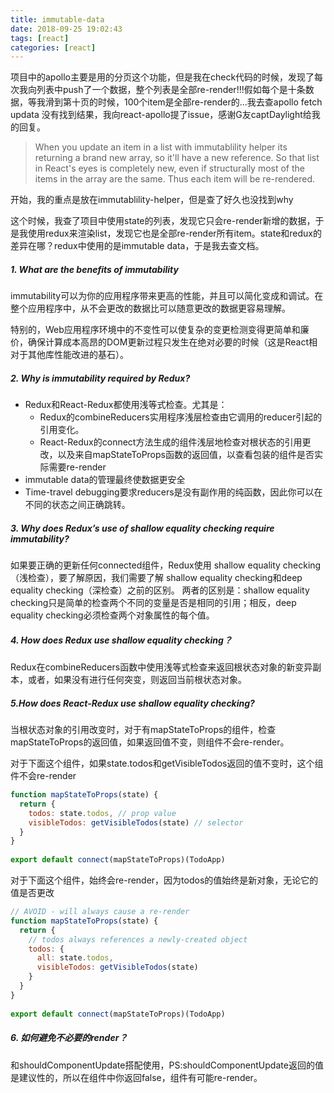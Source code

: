 ```yaml
---
title: immutable-data
date: 2018-09-25 19:02:43
tags: [react]
categories: [react]
---
```


项目中的apollo主要是用的分页这个功能，但是我在check代码的时候，发现了每次我向列表中push了一个数据，整个列表是全部re-render!!!假如每个是十条数据，等我滑到第十页的时候，100个item是全部re-render的...我去查apollo fetch updata 没有找到结果，我向react-apollo提了issue，感谢G友captDaylight给我的回复。

>When you update an item in a list with immutablility helper its returning a brand new array, so it'll have a new reference. So that list in React's eyes is completely new, even if structurally most of the items in the array are the same. Thus each item will be re-rendered.

开始，我的重点是放在immutablility-helper，但是查了好久也没找到why

这个时候，我查了项目中使用state的列表，发现它只会re-render新增的数据，于是我使用redux来渲染list，发现它也是全部re-render所有item。state和redux的差异在哪？redux中使用的是immutable data，于是我去查文档。

##### 1. What are the benefits of immutability
immutability可以为你的应用程序带来更高的性能，并且可以简化变成和调试。在整个应用程序中，从不会更改的数据比可以随意更改的数据更容易理解。

特别的，Web应用程序环境中的不变性可以使复杂的变更检测变得更简单和廉价，确保计算成本高昂的DOM更新过程只发生在绝对必要的时候（这是React相对于其他库性能改进的基石）。

##### 2. Why is immutability required by Redux?
* Redux和React-Redux都使用浅等式检查。尤其是：
  + Redux的combineReducers实用程序浅层检查由它调用的reducer引起的引用变化。
  + React-Redux的connect方法生成的组件浅层地检查对根状态的引用更改，以及来自mapStateToProps函数的返回值，以查看包装的组件是否实际需要re-render
* immutable data的管理最终使数据更安全
* Time-travel debugging要求reducers是没有副作用的纯函数，因此你可以在不同的状态之间正确跳转。

##### 3. Why does Redux’s use of shallow equality checking require immutability?
如果要正确的更新任何connected组件，Redux使用 shallow equality checking（浅检查），要了解原因，我们需要了解 shallow equality checking和deep equality checking（深检查）之前的区别。
两者的区别是：shallow equality checking只是简单的检查两个不同的变量是否是相同的引用；相反，deep equality checking必须检查两个对象属性的每个值。

##### 4. How does Redux use shallow equality checking？
Redux在combineReducers函数中使用浅等式检查来返回根状态对象的新变异副本，或者，如果没有进行任何突变，则返回当前根状态对象。

##### 5.How does React-Redux use shallow equality checking?
当根状态对象的引用改变时，对于有mapStateToProps的组件，检查mapStateToProps的返回值，如果返回值不变，则组件不会re-render。

对于下面这个组件，如果state.todos和getVisibleTodos返回的值不变时，这个组件不会re-render
```js
function mapStateToProps(state) {
  return {
    todos: state.todos, // prop value
    visibleTodos: getVisibleTodos(state) // selector
  }
}
​
export default connect(mapStateToProps)(TodoApp)
```

对于下面这个组件，始终会re-render，因为todos的值始终是新对象，无论它的值是否更改
```js
// AVOID - will always cause a re-render
function mapStateToProps(state) {
  return {
    // todos always references a newly-created object
    todos: {
      all: state.todos,
      visibleTodos: getVisibleTodos(state)
    }
  }
}
​
export default connect(mapStateToProps)(TodoApp)
```

##### 6. 如何避免不必要的render？
和shouldComponentUpdate搭配使用，PS:shouldComponentUpdate返回的值是建议性的，所以在组件中你返回false，组件有可能re-render。
